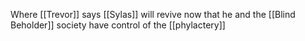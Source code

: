 Where [[Trevor]] says [[Sylas]] will revive now that he and the [[Blind Beholder]] society have control of the [[phylactery]]